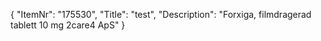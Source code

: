 {
  "ItemNr": "175530",
  "Title": "test",
  "Description": "Forxiga, filmdragerad tablett 10 mg 2care4 ApS"
}